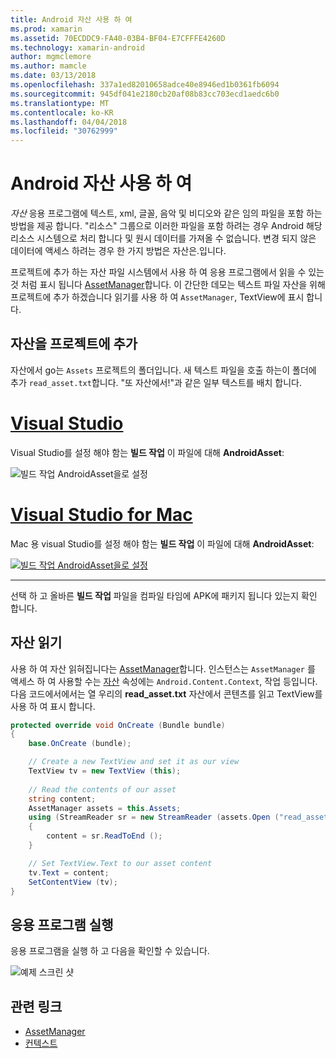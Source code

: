 ```yaml
---
title: Android 자산 사용 하 여
ms.prod: xamarin
ms.assetid: 70ECDDC9-FA40-03B4-BF04-E7CFFFE4260D
ms.technology: xamarin-android
author: mgmclemore
ms.author: mamcle
ms.date: 03/13/2018
ms.openlocfilehash: 337a1ed82010658adce40e8946ed1b0361fb6094
ms.sourcegitcommit: 945df041e2180cb20af08b83cc703ecd1aedc6b0
ms.translationtype: MT
ms.contentlocale: ko-KR
ms.lasthandoff: 04/04/2018
ms.locfileid: "30762999"
---
```

# <a name="using-android-assets"></a>Android 자산 사용 하 여

_자산_ 응용 프로그램에 텍스트, xml, 글꼴, 음악 및 비디오와 같은 임의 파일을 포함 하는 방법을 제공 합니다. "리소스" 그룹으로 이러한 파일을 포함 하려는 경우 Android 해당 리소스 시스템으로 처리 합니다 및 원시 데이터를 가져올 수 없습니다. 변경 되지 않은 데이터에 액세스 하려는 경우 한 가지 방법은 자산은.입니다.

프로젝트에 추가 하는 자산 파일 시스템에서 사용 하 여 응용 프로그램에서 읽을 수 있는 것 처럼 표시 됩니다 [AssetManager](https://developer.xamarin.com/api/type/Android.Content.Res.AssetManager/)합니다.
이 간단한 데모는 텍스트 파일 자산을 위해 프로젝트에 추가 하겠습니다 읽기를 사용 하 여 `AssetManager`, TextView에 표시 합니다.


## <a name="add-asset-to-project"></a>자산을 프로젝트에 추가

자산에서 go는 `Assets` 프로젝트의 폴더입니다. 새 텍스트 파일을 호출 하는이 폴더에 추가 `read_asset.txt`합니다. "또 자산에서!"과 같은 일부 텍스트를 배치 합니다.

# <a name="visual-studiotabvswin"></a>[Visual Studio](#tab/vswin)

Visual Studio를 설정 해야 함는 **빌드 작업** 이 파일에 대해 **AndroidAsset**:

![빌드 작업 AndroidAsset을로 설정](android-assets-images/asset-properties-vs.png) 

# <a name="visual-studio-for-mactabvsmac"></a>[Visual Studio for Mac](#tab/vsmac)

Mac 용 visual Studio를 설정 해야 함는 **빌드 작업** 이 파일에 대해 **AndroidAsset**:

[![빌드 작업 AndroidAsset을로 설정](android-assets-images/asset-properties-xs-sml.png)](android-assets-images/asset-properties-xs.png#lightbox)

-----

선택 하 고 올바른 **빌드 작업** 파일을 컴파일 타임에 APK에 패키지 됩니다 있는지 확인 합니다.


## <a name="reading-assets"></a>자산 읽기

사용 하 여 자산 읽혀집니다는 [AssetManager](https://developer.xamarin.com/api/type/Android.Content.Res.AssetManager/)합니다. 인스턴스는 `AssetManager` 를 액세스 하 여 사용할 수는 [자산](https://developer.xamarin.com/api/property/Android.Content.Context.Assets/) 속성에는 `Android.Content.Context`, 작업 등입니다.
다음 코드에서에서는 열 우리의 **read_asset.txt** 자산에서 콘텐츠를 읽고 TextView를 사용 하 여 표시 합니다.

```csharp
protected override void OnCreate (Bundle bundle)
{
    base.OnCreate (bundle);

    // Create a new TextView and set it as our view
    TextView tv = new TextView (this);
    
    // Read the contents of our asset
    string content;
    AssetManager assets = this.Assets;
    using (StreamReader sr = new StreamReader (assets.Open ("read_asset.txt")))
    {
        content = sr.ReadToEnd ();
    }

    // Set TextView.Text to our asset content
    tv.Text = content;
    SetContentView (tv);
}
```


## <a name="running-the-application"></a>응용 프로그램 실행

응용 프로그램을 실행 하 고 다음을 확인할 수 있습니다.

![예제 스크린 샷](android-assets-images/screenshot.png)


## <a name="related-links"></a>관련 링크

- [AssetManager](https://developer.xamarin.com/api/type/Android.Content.Res.AssetManager/)
- [컨텍스트](https://developer.xamarin.com/api/type/Android.Content.Context/)
